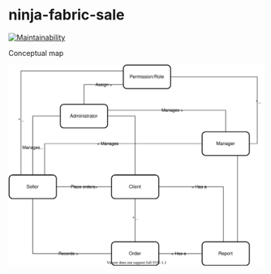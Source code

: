 # ninja-fabric-sale
[![Maintainability](https://api.codeclimate.com/v1/badges/f79ef09861bda7234c54/maintainability)](https://codeclimate.com/github/renatabrasil/ninja-fabric-sale/maintainability)

Conceptual map

![](docs/conceptual_map.svg)
